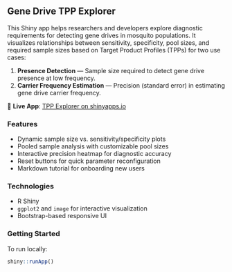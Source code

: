 ## Gene Drive TPP Explorer

This Shiny app helps researchers and developers explore diagnostic requirements for detecting gene drives in mosquito populations. It visualizes relationships between sensitivity, specificity, pool sizes, and required sample sizes based on Target Product Profiles (TPPs) for two use cases:

1. **Presence Detection** — Sample size required to detect gene drive presence at low frequency.
2. **Carrier Frequency Estimation** — Precision (standard error) in estimating gene drive carrier frequency.

📍 **Live App**: [TPP Explorer on shinyapps.io](https://pverma.shinyapps.io/tpp_explorer/)

### Features
- Dynamic sample size vs. sensitivity/specificity plots
- Pooled sample analysis with customizable pool sizes
- Interactive precision heatmap for diagnostic accuracy
- Reset buttons for quick parameter reconfiguration
- Markdown tutorial for onboarding new users

### Technologies
- R Shiny
- `ggplot2` and `image` for interactive visualization
- Bootstrap-based responsive UI

### Getting Started
To run locally:

```r
shiny::runApp()
